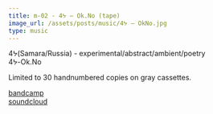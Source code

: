 ```yaml
---
title: m-02 - 4ᔭ – Ok.No (tape)
image_url: /assets/posts/music/4ᔭ ‎– OkNo.jpg
type: music
---
```

<p> 4ᔭ(Samara/Russia) - experimental/abstract/ambient/poetry<br>
4ᔭ-Ok.No</p>
<p>Limited to 30 handnumbered copies on gray cassettes.</p>
<a href="https://eibi.bandcamp.com/">bandcamp</a><br>
<a href="https://soundcloud.com/user-341893404/sets/okno">soundcloud</a>

